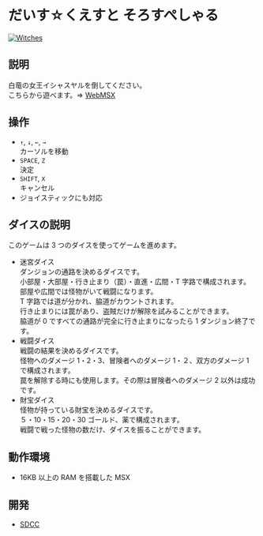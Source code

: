 # だいす☆くえすと そろすぺしゃる

[![Witches](http://img.youtube.com/vi/2nwcgLjtebg/0.jpg)](https://www.youtube.com/watch?v=2nwcgLjtebg)

## 説明
白竜の女王イシャスヤルを倒してください。<br>
こちらから遊べます。⇒  [WebMSX](http://webmsx.org/?MACHINE=MSX1J&ROM=https://github.com/CoBinee/dice-msx/raw/main/rom/DICE.ROM)

## 操作
- `↑`, `↓`, `←`, `→`<br>カーソルを移動
- `SPACE`, `Z`<br>決定
- `SHIFT`, `X`<br>キャンセル
- ジョイスティックにも対応

## ダイスの説明
このゲームは 3 つのダイスを使ってゲームを進めます。
- 迷宮ダイス<br>
ダンジョンの通路を決めるダイスです。<br>
小部屋・大部屋・行き止まり（罠）・直進・広間・T 字路で構成されます。<br>
部屋や広間では怪物がいて戦闘になります。<br>
T 字路では道が分かれ、脇道がカウントされます。<br>
行き止まりには罠があり、盗賊だけが解除を試みることができます。<br>
脇道が 0 ですべての通路が完全に行き止まりになったら 1 ダンジョン終了です。<br>
- 戦闘ダイス<br>
戦闘の結果を決めるダイスです。<br>
怪物へのダメージ 1・2・3、冒険者へのダメージ 1・２、双方のダメージ 1 で構成されます。<br>
罠を解除する時にも使用します。その際は冒険者へのダメージ 2 以外は成功です。
- 財宝ダイス<br>
怪物が持っている財宝を決めるダイスです。<br>
５・10・15・20・30 ゴールド、薬で構成されます。<br>
戦闘で戦った怪物の数だけ、ダイスを振ることができます。

## 動作環境
- 16KB 以上の RAM を搭載した MSX

## 開発
- [SDCC](https://sdcc.sourceforge.net)
